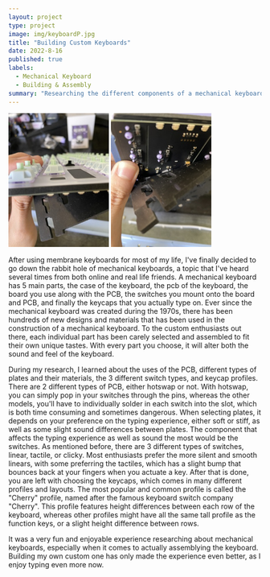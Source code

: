 ```yaml
---
layout: project
type: project
image: img/keyboardP.jpg
title: "Building Custom Keyboards"
date: 2022-8-16
published: true
labels:
  - Mechanical Keyboard
  - Building & Assembly
summary: "Researching the different components of a mechanical keyboard, and ordering certain parts to finally put together my very own custom mechanical keyboard."
---
```


<div class="text-center p-4">
  <img width="200px" src="../img/Switches.jpg" class="img-thumbnail" >
  <img width="200px" src="../img/PCB.jpg" class="img-thumbnail" >
</div>

After using membrane keyboards for most of my life, I've finally decided to go down the rabbit hole of mechanical keyboards, a topic that I've heard several times from both online and real life friends. A mechanical keyboard has 5 main parts, the case of the keyboard, the pcb of the keyboard, the board you use along with the PCB, the switches you mount onto the board and PCB, and finally the keycaps that you actually type on. Ever since the mechanical keyboard was created during the 1970s, there has been hundreds of new designs and materials that has been used in the construction of a mechanical keyboard. To the custom enthusiasts out there, each individual part has been carely selected and assembled to fit their own unique tastes. With every part you choose, it will alter both the sound and feel of the keyboard. 

During my research, I learned about the uses of the PCB, different types of plates and their materials, the 3 different switch types, and keycap profiles. There are 2 different types of PCB, either hotswap or not. With hotswap, you can simply pop in your switches through the pins, whereas the other models, you'll have to individually solder in each switch into the slot, which is both time consuming and sometimes dangerous. When selecting plates, it depends on your preference on the typing experience, either soft or stiff, as well as some slight sound differences between plates. The component that affects the typing experience as well as sound the most would be the switches. As mentioned before, there are 3 different types of switches, linear, tactile, or clicky. Most enthusiasts prefer the more silent and smooth linears, with some preferring the tactiles, which has a slight bump that bounces back at your fingers when you actuate a key. After that is done, you are left with choosing the keycaps, which comes in many different profiles and layouts. The most popular and common profile is called the "Cherry" profile, named after the famous keyboard switch company "Cherry". This profile features height differences between each row of the keyboard, whereas other profiles might have all the same tall profile as the function keys, or a slight height difference between rows. 

It was a very fun and enjoyable experience researching about mechanical keyboards, especially when it comes to actually assemblying the keyboard. Building my own custom one has only made the experience even better, as I enjoy typing even more now. 
